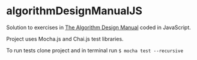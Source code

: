# algorithmDesignManualJS

Solution to exercises in [The Algorithm Design Manual](http://www.algorist.com/) coded in JavaScript.

Project uses Mocha.js and Chai.js test libraries.

To run tests clone project and in terminal run
`$ mocha test --recursive`
